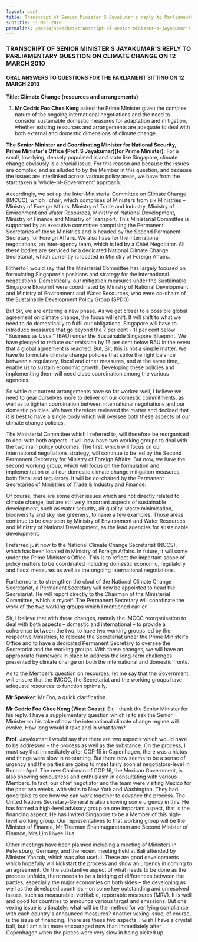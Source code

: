 ```yaml
---
layout: post
title: Transcript of Senior Minister S Jayakumar's reply to Parliamentary question on climate change on 12 March 2010
subtitle: 11 Mar 2010
permalink: /media/speeches/transcript-of-senior-minister-s-jayakumar's-reply-to-parliamentary-question-on-climate-change-on-12-march-2010
---
```


### TRANSCRIPT OF SENIOR MINISTER S JAYAKUMAR'S REPLY TO PARLIAMENTARY QUESTION ON CLIMATE CHANGE ON 12 MARCH 2010

#### ORAL ANSWERS TO QUESTIONS FOR THE PARLIAMENT SITTING ON 12 MARCH 2010

**Title: Climate Change (resources and arrangements)**

1. **Mr Cedric Foo Chee Keng** asked the Prime Minister given the complex nature of the ongoing international negotiations and the need to consider sustainable domestic measures for adaptation and mitigation, whether existing resources and arrangements are adequate to deal with both external and domestic dimensions of climate change.

**The Senior Minister and Coordinating Minister for National Security, Prime Minister's Office (Prof. S Jayakumar)(for Prime Minister)**: For a small, low-lying, densely populated island state like Singapore, climate change obviously is a crucial issue. For this reason and because the issues are complex, and as alluded to by the Member in this question, and because the issues are interlinked across various policy areas, we have from the start taken a 'whole-of-Government' approach.

Accordingly, we set up the Inter-Ministerial Committee on Climate Change (IMCCC), which I chair, which comprises of Ministers from six Ministries – Ministry of Foreign Affairs, Ministry of Trade and Industry, Ministry of Environment and Water Resources, Ministry of National Development, Ministry of Finance and Ministry of Transport. This Ministerial Committee is supported by an executive committee comprising the Permanent Secretaries of those Ministries and is headed by the Second Permanent Secretary for Foreign Affairs. We also have for the international negotiations, an inter-agency team, which is led by a Chief Negotiator. All these bodies are serviced by a dedicated National Climate Change Secretariat, which currently is located in Ministry of Foreign Affairs.

Hitherto I would say that the Ministerial Committee has largely focused on formulating Singapore's positions and strategy for the international negotiations. Domestically, our mitigation measures under the Sustainable Singapore Blueprint were coordinated by Ministry of National Development and Ministry of Environment and Water Resources, who were co-chairs of the Sustainable Development Policy Group (SPDG).

But Sir, we are entering a new phase. As we get closer to a possible global agreement on climate change, the focus will shift. It will shift to what we need to do domestically to fulfil our obligations. Singapore will have to introduce measures that go beyond the 7 per cent - 11 per cent below "Business as Usual" (BAU) under the Sustainable Singapore Blueprint. We have pledged to reduce our emission by 16 per cent below BAU in the event that a global agreement is reached. But, Sir, this is not a simple matter. We have to formulate climate change policies that strike the right balance between a regulatory, fiscal and other measures, and at the same time, enable us to sustain economic growth. Developing these policies and implementing them will need close coordination among the various agencies.

So while our current arrangements have so far worked well, I believe we need to gear ourselves more to deliver on our domestic commitments, as well as to tighten coordination between international negotiations and our domestic policies. We have therefore reviewed the matter and decided that it is best to have a single body which will oversee both these aspects of our climate change policies.

The Ministerial Committee which I referred to, will therefore be reorganised to deal with both aspects. It will now have two working groups to deal with the two main policy outcomes. The first, which will focus on our international negotiations strategy, will continue to be led by the Second Permanent Secretary for Ministry of Foreign Affairs. But now, we have the second working group, which will focus on the formulation and implementation of all our domestic climate change mitigation measures, both fiscal and regulatory. It will be co-chaired by the Permanent Secretaries of Ministries of Trade & Industry and Finance.

Of course, there are some other issues which are not directly related to climate change, but are still very important aspects of sustainable development, such as water security, air quality, waste minimisation, biodiversity and sky rise greenery, to name a few examples. Those areas continue to be overseen by Ministry of Environment and Water Resources and Ministry of National Development, as the lead agencies for sustainable development.

I referred just now to the National Climate Change Secretariat (NCCS), which has been located in Ministry of Foreign Affairs. In future, it will come under the Prime Minister’s Office. This is to reflect the important scope of policy matters to be coordinated including domestic economic, regulatory and fiscal measures as well as the ongoing international negotiations.

Furthermore, to strengthen the clout of the National Climate Change Secretariat, a Permanent Secretary will now be appointed to head the Secretariat. He will report directly to the Chairman of the Ministerial Committee, which is myself. The Permanent Secretary will coordinate the work of the two working groups which I mentioned earlier.

Sir, I believe that with these changes, namely the IMCCC reorganisation to deal with both aspects – domestic and international – to provide a coherence between the two, to have two working groups led by the respective Ministries, to relocate the Secretariat under the Prime Minister's Office and to have a dedicated Permanent Secretary to oversee the Secretariat and the working groups. With these changes, we will have an appropriate framework in place to address the long-term challenges presented by climate change on both the international and domestic fronts.

As to the Member’s question on resources, let me say that the Government will ensure that the IMCCC, the Secretariat and the working groups have adequate resources to function optimally.

**Mr Speaker**: Mr Foo, a quick clarification.

**Mr Cedric Foo Chee Keng (West Coast)**: Sir, I thank the Senior Minister for his reply. I have a supplementary question which is to ask the Senior Minister on his take of how the international climate change regime will evolve. How long would it take and in what form?

**Prof**. Jayakumar: I would say that there are two aspects which would have to be addressed – the process as well as the substance. On the process, I must say that immediately after COP 15 in Copenhagen, there was a hiatus and things were slow in re-starting. But there now seems to be a sense of urgency and the parties are going to meet fairly soon at negotiators-level in Bonn in April. The new Chairman of COP 16, the Mexican Government, is also showing seriousness and enthusiasm in consultating with various Members. In fact, our chief negotiator and the team were visiting Mexico for the past two weeks, with visits to New York and Washington. They had good talks to see how we can work together to advance the process. The United Nations Secretary-General is also showing some urgency in this. He has formed a high-level advisory group on one important aspect, that is the financing aspect. He has invited Singapore to be a Member of this high-level working group. Our representatives to that working group will be the Minister of Finance, Mr Tharman Shanmugaratnam and Second Minister of Finance, Mrs Lim Hwee Hua.

Other meetings have been planned including a meeting of Ministers in Petersburg, Germany, and the recent meeting held at Bali attended by Minister Yaacob, which was also useful. These are good developments which hopefully will kickstart the process and show an urgency in coming to an agreement. On the substantive aspect of what needs to be done as the process unfolds, there needs to be a bridging of differences between the parties, especially the major economies on both sides – the developing as well as the developed countries – on some key outstanding and unresolved issues, such as measurable, verifiable, reportable measures (MRV). It is well and good for countries to announce various target and emissions. But one vexing issue is ultimately: what will be the method for verifying compliance with each country's announced measures? Another vexing issue, of course, is the issue of financing. There are these two aspects, I wish I have a crystal ball, but I am a bit more encouraged now than immediately after Copenhagen when the pieces were very slow in being picked up.    


